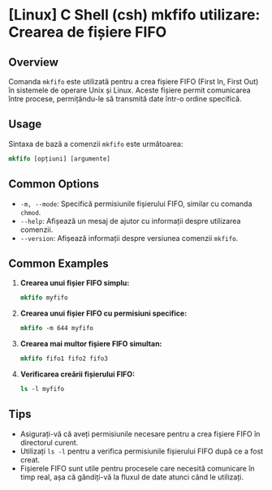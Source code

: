 # [Linux] C Shell (csh) mkfifo utilizare: Crearea de fișiere FIFO

## Overview
Comanda `mkfifo` este utilizată pentru a crea fișiere FIFO (First In, First Out) în sistemele de operare Unix și Linux. Aceste fișiere permit comunicarea între procese, permițându-le să transmită date într-o ordine specifică.

## Usage
Sintaxa de bază a comenzii `mkfifo` este următoarea:

```csh
mkfifo [opțiuni] [argumente]
```

## Common Options
- `-m, --mode`: Specifică permisiunile fișierului FIFO, similar cu comanda `chmod`.
- `--help`: Afișează un mesaj de ajutor cu informații despre utilizarea comenzii.
- `--version`: Afișează informații despre versiunea comenzii `mkfifo`.

## Common Examples
1. **Crearea unui fișier FIFO simplu:**
   ```csh
   mkfifo myfifo
   ```

2. **Crearea unui fișier FIFO cu permisiuni specifice:**
   ```csh
   mkfifo -m 644 myfifo
   ```

3. **Crearea mai multor fișiere FIFO simultan:**
   ```csh
   mkfifo fifo1 fifo2 fifo3
   ```

4. **Verificarea creării fișierului FIFO:**
   ```csh
   ls -l myfifo
   ```

## Tips
- Asigurați-vă că aveți permisiunile necesare pentru a crea fișiere FIFO în directorul curent.
- Utilizați `ls -l` pentru a verifica permisiunile fișierului FIFO după ce a fost creat.
- Fișierele FIFO sunt utile pentru procesele care necesită comunicare în timp real, așa că gândiți-vă la fluxul de date atunci când le utilizați.